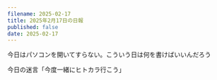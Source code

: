 ```yaml
---
filename: 2025-02-17
title: 2025年2月17日の日報
published: false
date: 2025-02-17
---
```

今日はパソコンを開いてすらない。こういう日は何を書けばいいんだろう

今日の迷言「今度一緒にヒトカラ行こう」